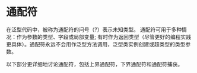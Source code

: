 # 通配符

在泛型代码中，被称为通配符的问号（?）表示未知类型。
通配符可用于多种情况：作为参数的类型、字段或局部变量;
有时作为返回类型（尽管更好的编程实践更具体）。通配符永远不会用作泛型方法调用，泛型类实例创建或超类型的类型参数。

以下部分更详细地讨论通配符，包括上界通配符，下界通配符和通配符捕获。
